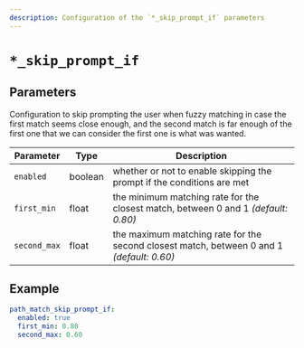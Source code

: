 ```yaml
---
description: Configuration of the `*_skip_prompt_if` parameters
---
```


# `*_skip_prompt_if`

## Parameters

Configuration to skip prompting the user when fuzzy matching in case the first match seems close enough, and the second match is far enough of the first one that we can consider the first one is what was wanted.

| Parameter       | Type      | Description                                         |
|-----------------|-----------|-----------------------------------------------------|
| `enabled` | boolean | whether or not to enable skipping the prompt if the conditions are met |
| `first_min` | float | the minimum matching rate for the closest match, between 0 and 1 *(default: 0.80)* |
| `second_max` | float | the maximum matching rate for the second closest match, between 0 and 1 *(default: 0.60)* |

## Example

```yaml
path_match_skip_prompt_if:
  enabled: true
  first_min: 0.80
  second_max: 0.60
```
